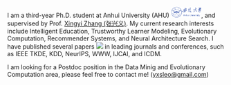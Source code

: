 

I am a third-year Ph.D. student at Anhui University (AHU) <img src='./images/anhui.png' style='width: 5em;'>, and supervised by Prof. [Xingyi Zhang (张兴义)](https://bimk.ahu.edu.cn/2018/0116/c12971a141932/page.htm). My current research interests include Intelligent Education, Trustworthy Learner Modeling, Evolutionary Computation, Recommender Systems, and Neural Architecture Search. I have published several papers <a href='https://scholar.google.com/citations?user=8Wm_rZYAAAAJ'><img src="https://img.shields.io/endpoint?logo=Google%20Scholar&url=https%3A%2F%2Fcdn.jsdelivr.net%2Fgh%2FLabyrinthineLeo%2FLabyrinthineLeo.github.io@google-scholar-stats%2Fgs_data_shieldsio.json&labelColor=f6f6f6&color=9cf&style=flat&label=citations"></a> in leading journals and conferences, such as IEEE TKDE, KDD, NeurIPS, WWW, IJCAI, and ICDM.

I am looking for a Postdoc position in the Data Minig and Evolutionary Computation area, please feel free to contact me! (yxsleo@gmail.com)


